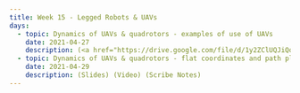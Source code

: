 ```yaml
---
title: Week 15 - Legged Robots & UAVs
days:
  - topic: Dynamics of UAVs & quadrotors - examples of use of UAVs
    date: 2021-04-27
    description: (<a href="https://drive.google.com/file/d/1y2ZClUQJiQqb-F_IHL6GNZlXmfs9SA1e/view?usp=sharing">Berkeley Aerobotics slides</a>) (<a href="https://drive.google.com/file/d/1WyQeOTC4iCDpcu3QojD5aHKi-R_wG0dw/view?usp=sharing">Quadrotor Dynamics slides</a>) (<a href="https://drive.google.com/file/d/1hxT9iNNgI6oN9bYh3cI9oGwTBtHSMMQ6/view?usp=sharing">Planning with Dynamics slides</a>) (Video) (Scribe Notes)
  - topic: Dynamics of UAVs & quadrotors - flat coordinates and path planning
    date: 2021-04-29
    description: (Slides) (Video) (Scribe Notes)
---
```


